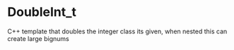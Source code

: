 # DoubleInt_t
C++ template that doubles the integer class its given, when nested this can create large bignums
